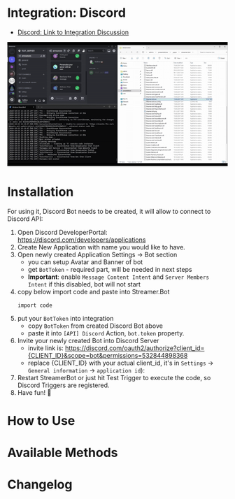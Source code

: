 ﻿# Integration: Discord

- [Discord: Link to Integration Discussion](https://discord.com/channels/834650675224248362/1299390655780360323)

![DEMO](./docs/demo.gif)

# Installation
For using it, Discord Bot needs to be created, it will allow to connect to Discord API:
1) Open Discord DeveloperPortal: https://discord.com/developers/applications
2) Create New Application with name you would like to have.
3) Open newly created Application Settings -> Bot section
   - you can setup Avatar and Banner of bot
   - get `BotToken` - required part, will be needed in next steps
   - **Important**: enable `Message Content Intent` and `Server Members Intent` if this disabled, bot will not start
4) copy below import code and paste into Streamer.Bot
   ```text
   import code
   ```
5) put your `BotToken` into integration
   - copy `BotToken` from created Discord Bot above
   - paste it into `[API] Discord` Action, `bot.token` property.
6) Invite your newly created Bot into Discord Server
   - invite link is: https://discord.com/oauth2/authorize?client_id={CLIENT_ID}&scope=bot&permissions=532844898368
   - replace {CLIENT_ID} with your actual client_id, it's in `Settings` -> `General information` -> `application id`): 
7) Restart StreamerBot or just hit Test Trigger to execute the code, so Discord Triggers are registered.
8) Have fun! 🙂

# How to Use

# Available Methods

# Changelog